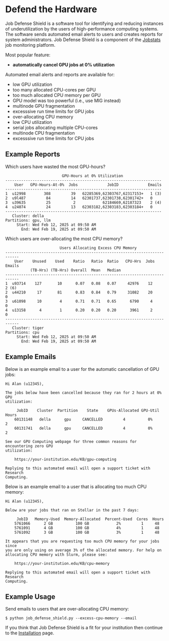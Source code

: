 # Defend the Hardware

Job Defense Shield is a software tool for identifying and reducing instances of underutilization by the users of high-performance computing systems. The software sends automated email alerts to users and creates reports for system administrators. Job Defense Shield is a component of the [Jobstats](https://github.com/PrincetonUniversity/jobstats) job monitoring platform.

Most popular feature:

- **automatically cancel GPU jobs at 0% utilization**

Automated email alerts and reports are available for:

- low GPU utilization
- too many allocated CPU-cores per GPU
- too much allocated CPU memory per GPU
- GPU model was too powerful (i.e., use MIG instead)
- multinode GPU fragmentation
- excesssive run time limits for GPU jobs
- over-allocating CPU memory
- low CPU utilization
- serial jobs allocating multiple CPU-cores
- multinode CPU fragmentation
- excesssive run time limits for CPU jobs

## Example Reports

Which users have wasted the most GPU-hours?

```
                         GPU-Hours at 0% Utilization                          
---------------------------------------------------------------------
    User   GPU-Hours-At-0%  Jobs             JobID             Emails
---------------------------------------------------------------------
1  u12998        308         39   62285369,62303767,62317153+   1 (3)
2  u9l487         84         14   62301737,62301738,62301742+   0     
3  u39635         25          2            62184669,62187323    2 (4)     
4  u24074         24         13   62303182,62303183,62303184+   0      
---------------------------------------------------------------------
   Cluster: della
Partitions: gpu, llm
     Start: Wed Feb 12, 2025 at 09:50 AM
       End: Wed Feb 19, 2025 at 09:50 AM
```

Which users are over-allocating the most CPU memory?

```
                        Users Allocating Excess CPU Memory                 
----------------------------------------------------------------------------
    User    Unused    Used    Ratio   Ratio  Ratio   CPU-Hrs  Jobs   Emails
           (TB-Hrs) (TB-Hrs) Overall  Mean   Median                        
----------------------------------------------------------------------------
1  u93714    127       10      0.07   0.08   0.07     42976    12      2 (6)  
2  u44210     17       81      0.83   0.84   0.79     31082    20      0  
3  u61098     10        4      0.71   0.71   0.65      6790     4      0
4  u13158      4        1      0.20   0.20   0.20      3961     2      0  
----------------------------------------------------------------------------
   Cluster: tiger
Partitions: cpu
     Start: Wed Feb 12, 2025 at 09:50 AM
       End: Wed Feb 19, 2025 at 09:50 AM
```

## Example Emails

Below is an example email to a user for the automatic cancellation of GPU jobs:

```
Hi Alan (u12345),

The jobs below have been cancelled because they ran for 2 hours at 0% GPU
utilization:

     JobID    Cluster  Partition    State    GPUs-Allocated GPU-Util  Hours
    60131148   della      gpu     CANCELLED         4          0%       2  
    60131741   della      gpu     CANCELLED         4          0%       2  

See our GPU Computing webpage for three common reasons for encountering zero GPU
utilization:

    https://your-institution.edu/KB/gpu-computing

Replying to this automated email will open a support ticket with Research
Computing.
```

Below is an example email to a user that is allocating too much CPU memory:

```
Hi Alan (u12345),

Below are your jobs that ran on Stellar in the past 7 days:

     JobID   Memory-Used  Memory-Allocated  Percent-Used  Cores  Hours
    5761066      2 GB          100 GB            2%         1     48
    5761091      4 GB          100 GB            4%         1     48
    5761092      3 GB          100 GB            3%         1     48

It appears that you are requesting too much CPU memory for your jobs since
you are only using on average 3% of the allocated memory. For help on
allocating CPU memory with Slurm, please see:

    https://your-institution.edu/KB/cpu-memory

Replying to this automated email will open a support ticket with Research
Computing.
```

## Example Usage

Send emails to users that are over-allocating CPU memory:

```
$ python job_defense_shield.py --excess-cpu-memory --email
```

If you think that Job Defense Shield is a fit for your institution then continue to the [Installation](setup.md) page.
